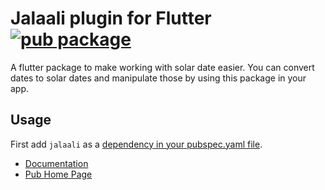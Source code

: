 # Jalaali plugin for Flutter [![pub package](https://img.shields.io/badge/pub-v0.4.0-blue.svg)](https://github.com/mrdimaan/flutter_jalaali)

A flutter package to make working with solar date easier. You can convert dates to solar dates and manipulate those by using this package in your app.

## Usage
First add `jalaali` as a [dependency in your pubspec.yaml file](https://flutter.io/platform-plugins/).
- [Documentation](https://mrdimaan.github.io/flutter_jalaali/)
- [Pub Home Page](https://pub.dartlang.org/packages/jalaali/)
